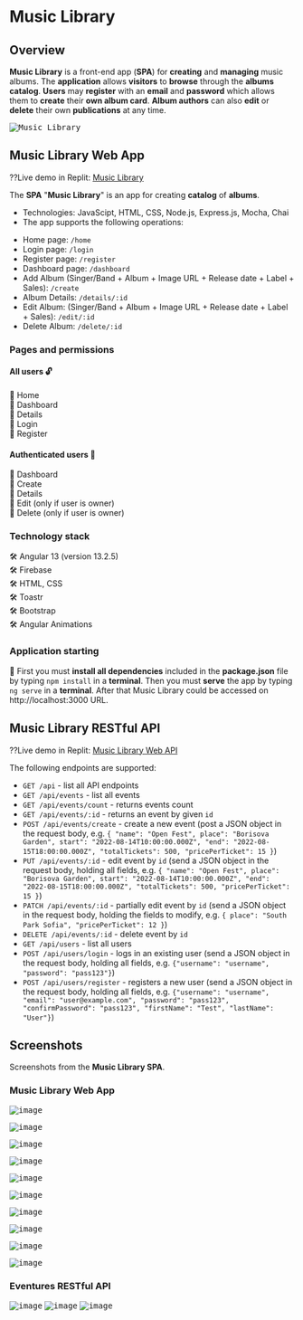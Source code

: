 # Music Library

## Overview
**Music Library** is a front-end app (**SPA**) for **creating** and **managing** music albums. The **application** allows **visitors** to **browse** through the **albums catalog**. **Users** may **register** with an **email** and **password** which allows them to **create** their **own album card**. **Album authors** can also **edit** or **delete** their own **publications** at any time.

<kbd>![Music Library](https://user-images.githubusercontent.com/88777360/224483919-5325aa12-cf47-4609-87a1-a0bb55c3939b.png)</kbd>

## Music Library Web App

??Live demo in Replit: [Music Library](https://eventures-web-app.softuniorg.repl.co)

The **SPA** "**Music Library**" is an app for creating **catalog** of **albums**.
* Technologies: JavaScipt, HTML, CSS, Node.js, Express.js, Mocha, Chai
* The app supports the following operations:
 - Home page: `/home`
 - Login page: `/login`
 - Register page: `/register`
 - Dashboard page: `/dashboard`
 - Add Album (Singer/Band + Album + Image URL + Release date + Label + Sales): `/create`
 - Album Details: `/details/:id`
 - Edit Album: (Singer/Band + Album + Image URL + Release date + Label + Sales): `/edit/:id`
 - Delete Album: `/delete/:id`


### Pages and permissions

#### All users 🔓

📌 Home \
📌 Dashboard \
📌 Details \
📌 Login \
📌 Register 

#### Authenticated users 🔐

📌 Dashboard\
📌 Create \
📌 Details \
📌 Edit (only if user is owner) \
📌 Delete (only if user is owner) 

### Technology stack

🛠 Angular 13 (version 13.2.5) \
🛠 Firebase \
🛠 HTML, CSS \
🛠 Toastr \
🛠 Bootstrap \
🛠 Angular Animations 

### Application starting

📌 First you must **install all dependencies** included in the **package.json** file by typing `npm install` in a **terminal**.
Then you must **serve** the app by typing `ng serve` in a **terminal**.
After that Music Library could be accessed on http://localhost:3000 URL.


## Music Library RESTful API

??Live demo in Replit: [Music Library Web API](https://eventures-web-api.softuniorg.repl.co)

The following endpoints are supported:
 - `GET /api` - list all API endpoints 
 - `GET /api/events` - list all events
 - `GET /api/events/count` - returns events count
 - `GET /api/events/:id` - returns an event by given `id` 
 - `POST /api/events/create` - create a new event (post a JSON object in the request body, e.g. `{ "name": "Open Fest", place": "Borisova Garden", start": "2022-08-14T10:00:00.000Z", "end": "2022-08-15T18:00:00.000Z", "totalTickets": 500, "pricePerTicket": 15 }`)
 - `PUT /api/events/:id` - edit event by `id` (send a JSON object in the request body, holding all fields, e.g. `{ "name": "Open Fest", place": "Borisova Garden", start": "2022-08-14T10:00:00.000Z", "end": "2022-08-15T18:00:00.000Z", "totalTickets": 500, "pricePerTicket": 15 }`)
 - `PATCH /api/events/:id` - partially edit event by `id` (send a JSON object in the request body, holding the fields to modify, e.g. `{ place": "South Park Sofia", "pricePerTicket": 12 }`)
 - `DELETE /api/events/:id` - delete event by `id`
 - `GET /api/users` - list all users
 - `POST /api/users/login` - logs in an existing user (send a JSON object in the request body, holding all fields, e.g. `{"username": "username", "password": "pass123"}`)
 - `POST /api/users/register` - registers a new user (send a JSON object in the request body, holding all fields, e.g. `{"username": "username", "email": "user@example.com", "password": "pass123", "confirmPassword": "pass123", "firstName": "Test", "lastName": "User"}`)

## Screenshots

Screenshots from the **Music Library SPA**.


### Music Library Web App

<kbd>![image](https://user-images.githubusercontent.com/88777360/224485979-4fa7fe7f-e940-4ed3-a078-aff2ad6b347d.png)</kbd>

<kbd>![image](https://user-images.githubusercontent.com/88777360/224486045-7efa21ab-7147-4e33-a54d-dad7a790857f.png)</kbd>

<kbd>![image](https://user-images.githubusercontent.com/88777360/224486061-53efa1ab-977c-45ac-81aa-d2abe76c90e7.png)</kbd>

<kbd>![image](https://user-images.githubusercontent.com/88777360/224486076-1b0c2c3d-f284-41cd-b43c-21e9af59f685.png)</kbd>

<kbd>![image](https://user-images.githubusercontent.com/88777360/224486087-524a47d9-fe46-4d90-8c59-c25eda7a52f2.png)</kbd>

<kbd>![image](https://user-images.githubusercontent.com/88777360/224486116-5827ddfa-77cf-44e4-b3c1-ec390d5eba4a.png)</kbd>

<kbd>![image](https://user-images.githubusercontent.com/88777360/224486143-fa7dec61-1786-4c73-900e-2bf6143e3b5c.png)</kbd>

<kbd>![image](https://user-images.githubusercontent.com/88777360/224485954-f29c6ba0-6ad1-4f94-bed3-5ad0c8f6cb1b.png)</kbd>

<kbd>![image](https://user-images.githubusercontent.com/88777360/224486174-39100fa4-6fb8-4406-884b-f58f18569135.png)</kbd>

<kbd>![image](https://user-images.githubusercontent.com/88777360/224486208-5296cf09-e097-4e8b-9681-48f59d6792f5.png)</kbd>

### Eventures RESTful API

<kbd>![image](https://user-images.githubusercontent.com/69080997/136526348-4a3c00d9-b4b0-40f8-81f9-9904785c0172.png)</kbd>
<kbd>![image](https://user-images.githubusercontent.com/69080997/136526560-721e6f6a-b3d4-4f1e-9646-2e2052c4912b.png)</kbd>
<kbd>![image](https://user-images.githubusercontent.com/69080997/136526724-01b3a68f-2909-4c4b-8799-97e6f19b6d87.png)</kbd>
